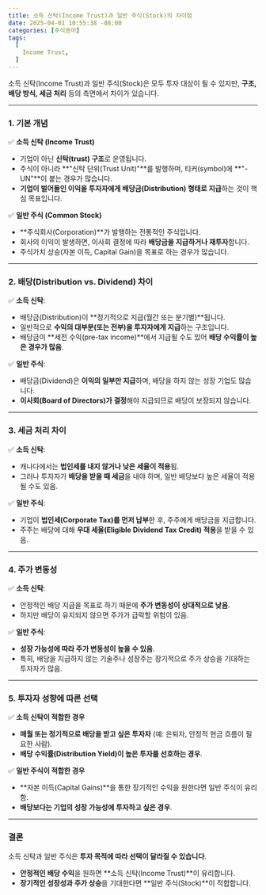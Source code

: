 ```yaml
---
title: 소득 신탁(Income Trust)과 일반 주식(Stock)의 차이점
date: 2025-04-01 10:55:38 -08:00
categories: [주식용어]
tags:
  [
    Income Trust,
  ]
---
```


소득 신탁(Income Trust)과 일반 주식(Stock)은 모두 투자 대상이 될 수 있지만,  **구조, 배당 방식, 세금 처리**  등의 측면에서 차이가 있습니다.

----------

### **1. 기본 개념**

✅  **소득 신탁 (Income Trust)**

-   기업이 아닌  **신탁(trust) 구조**로 운영됩니다.
-   주식이 아니라 **"신탁 단위(Trust Unit)"**를 발행하며, 티커(symbol)에 **"-UN"**이 붙는 경우가 많습니다.
-   **기업이 벌어들인 이익을 투자자에게 배당금(Distribution) 형태로 지급**하는 것이 핵심 목표입니다.

✅  **일반 주식 (Common Stock)**

-   **주식회사(Corporation)**가 발행하는 전통적인 주식입니다.
-   회사의 이익이 발생하면, 이사회 결정에 따라  **배당금을 지급하거나 재투자**합니다.
-   주식가치 상승(자본 이득, Capital Gain)을 목표로 하는 경우가 많습니다.

----------

### **2. 배당(Distribution vs. Dividend) 차이**

✅  **소득 신탁**:

-   배당금(Distribution)이 **정기적으로 지급(월간 또는 분기별)**됩니다.
-   일반적으로  **수익의 대부분(또는 전부)을 투자자에게 지급**하는 구조입니다.
-   배당금이 **세전 수익(pre-tax income)**에서 지급될 수도 있어  **배당 수익률이 높은 경우가 많음**.

✅  **일반 주식**:

-   배당금(Dividend)은  **이익의 일부만 지급**하며, 배당을 하지 않는 성장 기업도 많습니다.
-   **이사회(Board of Directors)가 결정**해야 지급되므로 배당이 보장되지 않습니다.

----------

### **3. 세금 처리 차이**

✅  **소득 신탁**:

-   캐나다에서는  **법인세를 내지 않거나 낮은 세율이 적용**됨.
-   그러나 투자자가  **배당을 받을 때 세금**을 내야 하며, 일반 배당보다 높은 세율이 적용될 수도 있음.

✅  **일반 주식**:

-   기업이  **법인세(Corporate Tax)를 먼저 납부**한 후, 주주에게 배당금을 지급합니다.
-   주주는 배당에 대해  **우대 세율(Eligible Dividend Tax Credit) 적용**을 받을 수 있음.

----------

### **4. 주가 변동성**

✅  **소득 신탁**:

-   안정적인 배당 지급을 목표로 하기 때문에  **주가 변동성이 상대적으로 낮음**.
-   하지만 배당이 유지되지 않으면 주가가 급락할 위험이 있음.

✅  **일반 주식**:

-   **성장 가능성에 따라 주가 변동성이 높을 수 있음**.
-   특히, 배당을 지급하지 않는 기술주나 성장주는 장기적으로 주가 상승을 기대하는 투자자가 많음.

----------

### **5. 투자자 성향에 따른 선택**

✅  **소득 신탁이 적합한 경우**

-   **매월 또는 정기적으로 배당을 받고 싶은 투자자**  (예: 은퇴자, 안정적 현금 흐름이 필요한 사람).
-   **배당 수익률(Distribution Yield)이 높은 투자를 선호하는 경우**.

✅  **일반 주식이 적합한 경우**

-   **자본 이득(Capital Gains)**을 통한 장기적인 수익을 원한다면 일반 주식이 유리함.
-   **배당보다는 기업의 성장 가능성에 투자하고 싶은 경우**.

----------

### **결론**

소득 신탁과 일반 주식은  **투자 목적에 따라 선택이 달라질 수 있습니다**.

-   **안정적인 배당 수익**을 원하면 **소득 신탁(Income Trust)**이 유리합니다.
-   **장기적인 성장성과 주가 상승**을 기대한다면 **일반 주식(Stock)**이 적합합니다.
